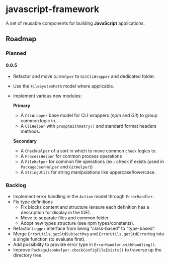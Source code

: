 # javascript-framework
A set of reusable components for building **JavaScript** applications.

## Roadmap
### Planned
#### **0.0.5**
- Refactor and move `GitHelper` to `GitCliWrapper` and dedicated folder.
- Use the `FileSystemPath` model where applicable.
- Implement various new modules:
  
  **Primary**
  - A `CliWrapper` base model for CLI wrappers (*npm* and *Git*) to group common logic in.
  - A `CliHelper` with `promptWithRetry()` and standard format headers methods.
  
  **Secondary**
  - A `CheckHelper` of a sort in which to move common `check` logics to.
  - A `ProcessHelper` for common process operations
  - A `FileHelper` for common file operations (ex.: check if exists (used in `PackageJsonHelper` and `GitHelper`))
  - A `StringUtils` for string manipulations like uppercase/lowercase.

### Backlog
- Implement error handling in the `Action` model through `ErrorHandler`.
- Fix type definitions
  - Fix blocks content and structure (ensure each definition has a description for display in the IDE).
  - Move to separate files and common folder.
  - Adopt new types structure (see npm types/constants).
- Refactor `Logger` interface from being "class-based" to "type-based".
- Merge `ErrorUtils.getStdSubjectMsg` and `ErrorUtils.getStdErrorMsg` into a single function (to evaluate first).
- Add possibility to provide error type in `ErrorHandler.withHandling()`.
- Improve `PackageJsonHelper.checkConfigFileExists()` to traverse up the directory tree.